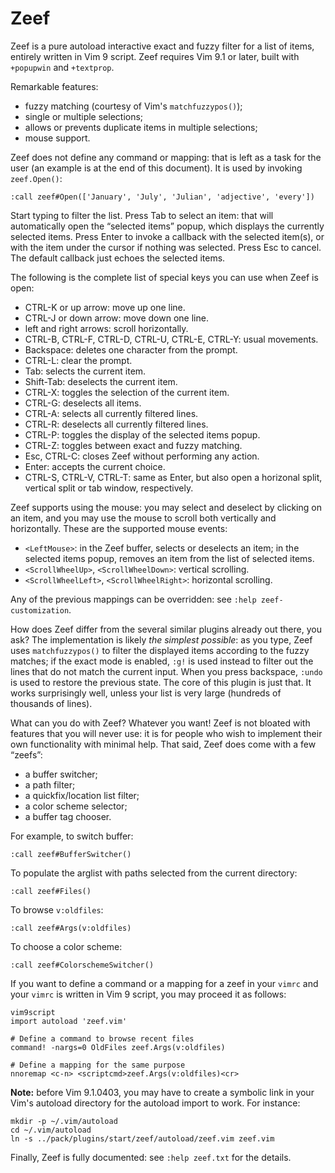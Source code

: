 # Zeef

Zeef is a pure autoload interactive exact and fuzzy filter for a list of items,
entirely written in Vim 9 script. Zeef requires Vim 9.1 or later, built with
`+popupwin` and `+textprop`.

Remarkable features:

- fuzzy matching (courtesy of Vim's `matchfuzzypos()`);
- single or multiple selections;
- allows or prevents duplicate items in multiple selections;
- mouse support.

Zeef does not define any command or mapping: that is left as a task for the
user (an example is at the end of this document). It is used by invoking
`zeef.Open()`:

    :call zeef#Open(['January', 'July', 'Julian', 'adjective', 'every'])

Start typing to filter the list. Press Tab to select an item: that will
automatically open the “selected items” popup, which displays the currently
selected items. Press Enter to invoke a callback with the selected item(s), or
with the item under the cursor if nothing was selected. Press Esc to cancel.
The default callback just echoes the selected items.

The following is the complete list of special keys you can use when Zeef is
open:

- CTRL-K or up arrow: move up one line.
- CTRL-J or down arrow: move down one line.
- left and right arrows: scroll horizontally.
- CTRL-B, CTRL-F, CTRL-D, CTRL-U, CTRL-E, CTRL-Y: usual movements.
- Backspace: deletes one character from the prompt.
- CTRL-L: clear the prompt.
- Tab: selects the current item.
- Shift-Tab: deselects the current item.
- CTRL-X: toggles the selection of the current item.
- CTRL-G: deselects all items.
- CTRL-A: selects all currently filtered lines.
- CTRL-R: deselects all currently filtered lines.
- CTRL-P: toggles the display of the selected items popup.
- CTRL-Z: toggles between exact and fuzzy matching.
- Esc, CTRL-C: closes Zeef without performing any action.
- Enter: accepts the current choice.
- CTRL-S, CTRL-V, CTRL-T: same as Enter, but also open a horizonal split,
  vertical split or tab window, respectively.

Zeef supports using the mouse: you may select and deselect by clicking on an
item, and you may use the mouse to scroll both vertically and horizontally.
These are the supported mouse events:

- `<LeftMouse>`: in the Zeef buffer, selects or deselects an item; in the
  selected items popup, removes an item from the list of selected items.
- `<ScrollWheelUp>`, `<ScrollWheelDown>`: vertical scrolling.
- `<ScrollWheelLeft>`, `<ScrollWheelRight>`: horizontal scrolling.

Any of the previous mappings can be overridden: see `:help zeef-customization`.

How does Zeef differ from the several similar plugins already out there, you
ask? The implementation is likely *the simplest possible*: as you type, Zeef
uses `matchfuzzypos()` to filter the displayed items according to the fuzzy
matches; if the exact mode is enabled, `:g!` is used instead to filter out the
lines that do not match the current input. When you press backspace, `:undo` is
used to restore the previous state. The core of this plugin is just that. It
works surprisingly well, unless your list is very large (hundreds of thousands
of lines).

What can you do with Zeef? Whatever you want! Zeef is not bloated with features
that you will never use: it is for people who wish to implement their own
functionality with minimal help. That said, Zeef does come with a few “zeefs”:

- a buffer switcher;
- a path filter;
- a quickfix/location list filter;
- a color scheme selector;
- a buffer tag chooser.

For example, to switch buffer:

```vim
:call zeef#BufferSwitcher()
```

To populate the arglist with paths selected from the current directory:

```vim
:call zeef#Files()
```

To browse `v:oldfiles`:

```vim
:call zeef#Args(v:oldfiles)
```

To choose a color scheme:

```vim
:call zeef#ColorschemeSwitcher()
```

If you want to define a command or a mapping for a zeef in your `vimrc` and
your `vimrc` is written in Vim 9 script, you may proceed it as follows:

    vim9script
    import autoload 'zeef.vim'

    # Define a command to browse recent files
    command! -nargs=0 OldFiles zeef.Args(v:oldfiles)

    # Define a mapping for the same purpose
    nnoremap <c-n> <scriptcmd>zeef.Args(v:oldfiles)<cr>

**Note:** before Vim 9.1.0403, you may have to create a symbolic link in your
Vim's autoload directory for the autoload import to work. For instance:

    mkdir -p ~/.vim/autoload
    cd ~/.vim/autoload
    ln -s ../pack/plugins/start/zeef/autoload/zeef.vim zeef.vim

Finally, Zeef is fully documented: see `:help zeef.txt` for the details.
